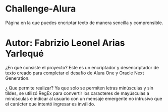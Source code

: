 # Challenge-Alura

Página en la que puedes encriptar texto de manera sencilla y comprensible.
# Autor: Fabrizio Leonel Arias Yarlequé

¿En qué consiste el proyecto?
Este es un encriptador y desencriptador de texto creado para completar el desafío de Alura One y Oracle Next Generation.

¿ Que permite realizar?
Ya que solo se permiten letras minúsculas y sin tildes, se utilizó RegEx para convertir los caracteres de mayúsculas a minúsculas e indicar al usuario con un mensaje emergente no intrusivo que el carácter que intentó ingresar es inválido. 
